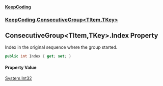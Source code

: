 #### [KeepCoding](index.md 'index')
### [KeepCoding](KeepCoding.md 'KeepCoding').[ConsecutiveGroup&lt;TItem,TKey&gt;](ConsecutiveGroup.TItem.TKey..md 'KeepCoding.ConsecutiveGroup&lt;TItem,TKey&gt;')
## ConsecutiveGroup&lt;TItem,TKey&gt;.Index Property
Index in the original sequence where the group started.  
```csharp
public int Index { get; set; }
```
#### Property Value
[System.Int32](https://docs.microsoft.com/en-us/dotnet/api/System.Int32 'System.Int32')
